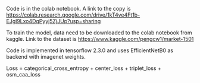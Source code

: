 Code is in the colab notebook. A link to the copy is 
https://colab.research.google.com/drive/1kT4ve4Ft1b-EJgl9Lxo4DqPyyj5ZjJUp?usp=sharing 

To train the model, data need to be downloaded to the colab notebook from kaggle.
Link to the dataset is https://www.kaggle.com/pengcw1/market-1501

Code is implemented in tensorflow 2.3.0 and uses EfficientNetB0 as 
backend with imagenet weights.

Loss = categorical_cross_entropy + center_loss + triplet_loss + osm_caa_loss

